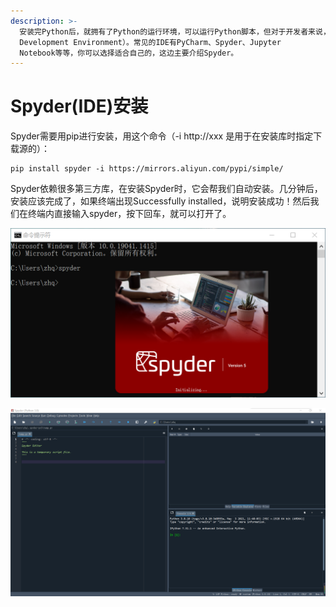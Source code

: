 ```yaml
---
description: >-
  安装完Python后，就拥有了Python的运行环境，可以运行Python脚本，但对于开发者来说，编写Python脚本还需要一个适合的集成开发环境（IDE，Integrated
  Development Environment）。常见的IDE有PyCharm、Spyder、Jupyter
  Notebook等等，你可以选择适合自己的，这边主要介绍Spyder。
---
```


# Spyder(IDE)安装

Spyder需要用pip进行安装，用这个命令（-i http://xxx 是用于在安装库时指定下载源的）：

```
pip install spyder -i https://mirrors.aliyun.com/pypi/simple/
```

Spyder依赖很多第三方库，在安装Spyder时，它会帮我们自动安装。几分钟后，安装应该完成了，如果终端出现Successfully installed，说明安装成功！然后我们在终端内直接输入spyder，按下回车，就可以打开了。

![](<../.gitbook/assets/image (4) (1) (1) (1).png>)

![](../.gitbook/assets/image.png)
